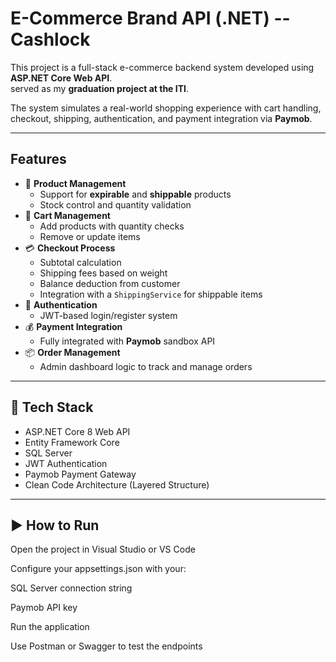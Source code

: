 # E-Commerce Brand API (.NET) -- Cashlock

This project is a full-stack e-commerce backend system developed using **ASP.NET Core Web API**.  
 served as my **graduation project at the ITI**.

The system simulates a real-world shopping experience with cart handling, checkout, shipping, authentication, and payment integration via **Paymob**.

---

##  Features

- 🔹 **Product Management**
  - Support for **expirable** and **shippable** products
  - Stock control and quantity validation
- 🛒 **Cart Management**
  - Add products with quantity checks
  - Remove or update items
- 💳 **Checkout Process**
  - Subtotal calculation
  - Shipping fees based on weight
  - Balance deduction from customer
  - Integration with a `ShippingService` for shippable items
- 🔐 **Authentication**
  - JWT-based login/register system
- 💰 **Payment Integration**
  - Fully integrated with **Paymob** sandbox API
- 📦 **Order Management**
  - Admin dashboard logic to track and manage orders


---

## 🧰 Tech Stack

- ASP.NET Core 8 Web API
- Entity Framework Core
- SQL Server
- JWT Authentication
- Paymob Payment Gateway
- Clean Code Architecture (Layered Structure)

---
## ▶️ How to Run

Open the project in Visual Studio or VS Code

Configure your appsettings.json with your:

SQL Server connection string

Paymob API key

Run the application

Use Postman or Swagger to test the endpoints



